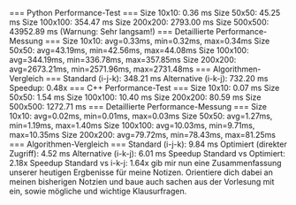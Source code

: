 === Python Performance-Test === Size 10x10: 0.36 ms Size 50x50: 45.25 ms Size 100x100: 354.47 ms Size 200x200: 2793.00 ms Size 500x500: 43952.89 ms (Warnung: Sehr langsam!) === Detaillierte Performance-Messung === Size 10x10: avg=0.33ms, min=0.32ms, max=0.34ms Size 50x50: avg=43.19ms, min=42.56ms, max=44.08ms Size 100x100: avg=344.19ms, min=336.78ms, max=357.85ms Size 200x200: avg=2673.21ms, min=2571.96ms, max=2731.48ms === Algorithmen-Vergleich === Standard (i-j-k): 348.21 ms Alternative (i-k-j): 732.20 ms Speedup: 0.48x === C++ Performance-Test === Size 10x10: 0.07 ms Size 50x50: 1.54 ms Size 100x100: 10.40 ms Size 200x200: 80.59 ms Size 500x500: 1272.71 ms === Detaillierte Performance-Messung === Size 10x10: avg=0.02ms, min=0.01ms, max=0.03ms Size 50x50: avg=1.27ms, min=1.19ms, max=1.40ms Size 100x100: avg=10.03ms, min=9.71ms, max=10.35ms Size 200x200: avg=79.72ms, min=78.43ms, max=81.25ms === Algorithmen-Vergleich === Standard (i-j-k): 9.84 ms Optimiert (direkter Zugriff): 4.52 ms Alternative (i-k-j): 6.01 ms Speedup Standard vs Optimiert: 2.18x Speedup Standard vs i-k-j: 1.64x gib mir nun eine Zusammenfassung unserer heutigen Ergbenisse für meine Notizen. Orientiere dich dabei an meinen bisherigen Notzien und baue auch sachen aus der Vorlesung mit ein, sowie mögliche und wichtige Klausurfragen.